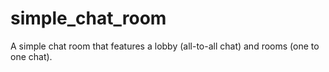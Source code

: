 # simple_chat_room
A simple chat room that features a lobby (all-to-all chat) and rooms (one to one chat).
